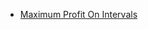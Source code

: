 - [Maximum Profit On Intervals](https://github.com/shamnad-sherief/java-challenge/blob/main/src/excercise/matrix/MaximumProfitOnIntervals.java)
